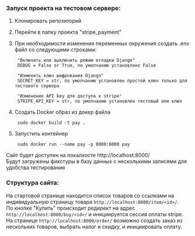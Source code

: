 ### Запуск проекта на тестовом сервере:

1. Клонировать репозиторий
2. Перейти в папку проекта "stripe_payment"
3. При необходимости изменения переменных окружения создать .env файл со следующими строками:  
 
 
        "Включить или выключить режим отладки Django"  
        DEBUG = False or True, по умолчанию установлено False

        "Изменить ключ шифрования Django"  
        SECRET_KEY = str, по умолчанию установлен простой ключ только для тестового сервера

        "Изменение API key для доступа к stripe"  
        STRIPE_API_KEY = str, по умолчанию установлен тестовый апи ключ


4. Создать Docker образ из докер файла  

    
        sudo docker build -t pay .

5. Запустить контейнер  


        sudo docker run --name pay -p 8000:8000 pay  

Сайт будет доступен на локалхосте http://localhost:8000/  
Будут загружены фикстуры в базу данных с несколькими записями для удобства тестирования

### Структура сайта:
На стартовой странице находится список товаров со ссылками на индивидуальную страницу товара `http://localhost:8000/item/<id>/`.  
По кнопке "Купить" происходит редирект на адрес `http://localhost:8000/buy/<id>/` и инициируется сессия оплаты stripe.  
На странице `http://localhost:8000/order/` возможно создать заказ из нескольких товаров, выбрать налог и скидку, и инициировать оплату.
